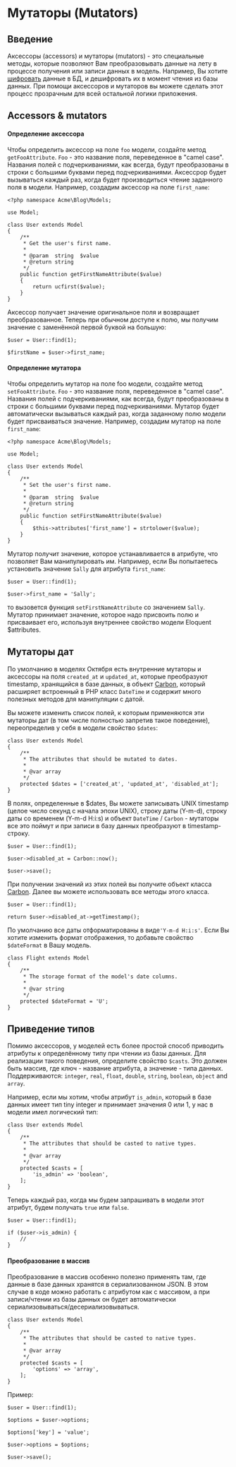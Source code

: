 # Мутаторы (Mutators)

<a name="introduction" class="anchor"></a>
## Введение

Аксессоры (accessors) и мутаторы (mutators) - это специальные методы, которые позволяют Вам преобразовывать данные на лету в процессе получения или записи данных в модель. Например, Вы хотите [шифровать](../services/encryption) данные в БД, и дешифровать их в момент чтения из базы данных. При помощи аксессоров и мутаторов вы можете сделать этот процесс прозрачным для всей остальной логики приложения.

<a name="accessors-and-mutators" class="anchor"></a>
## Accessors & mutators

#### Определение аксессора

Чтобы определить аксессор на поле `foo` модели, создайте метод `getFooAttribute`. `Foo` - это название поля, переведенное в "camel case". Названия полей с подчеркиваниями, как всегда, будут преобразованы в строки с большими буквами перед подчеркиваниями. Аксессрор будет вызываться каждый раз, когда будет производиться чтение заданного поля в модели. Например, создадим аксессор на поле `first_name`:

    <?php namespace Acme\Blog\Models;

    use Model;

    class User extends Model
    {
        /**
         * Get the user's first name.
         *
         * @param  string  $value
         * @return string
         */
        public function getFirstNameAttribute($value)
        {
            return ucfirst($value);
        }
    }

Аксессор получает значение оригинальное поля и возвращает преобразованное. Теперь при обычном доступе к полю, мы получим значение с заменённой первой буквой на большую:

    $user = User::find(1);

    $firstName = $user->first_name;

#### Определение мутатора

Чтобы определить мутатор на поле foo модели, создайте метод `setFooAttribute`. `Foo` - это название поля, переведенное в "camel case". Названия полей с подчеркиваниями, как всегда, будут преобразованы в строки с большими буквами перед подчеркиваниями. Мутатор будет автоматически вызываться каждый раз, когда заданному полю модели будет присваиваться значение. Например, создадим мутатор на поле `first_name`:

    <?php namespace Acme\Blog\Models;

    use Model;

    class User extends Model
    {
        /**
         * Set the user's first name.
         *
         * @param  string  $value
         * @return string
         */
        public function setFirstNameAttribute($value)
        {
            $this->attributes['first_name'] = strtolower($value);
        }
    }

Мутатор получит значение, которое устанавливается в атрибуте, что позволяет Вам манипулировать им. Например, если Вы попытаетесь установить значение `Sally` для атрибута `first_name`:

    $user = User::find(1);

    $user->first_name = 'Sally';

то вызовется функция `setFirstNameAttribute` со значением `Sally`. Мутатор принимает значение, которое надо присвоить полю и присваивает его, используя внутреннее свойство модели Eloquent $attributes.

<a name="date-mutators" class="anchor"></a>
## Мутаторы дат

По умолчанию в моделях Октября есть внутренние мутаторы и аксессоры на поля `created_at` и `updated_at`, которые преобразуют timestamp, хранящийся в базе данных, в объект [Carbon](https://github.com/briannesbitt/Carbon), который расширяет встроенный в PHP класс `DateTime` и содержит много полезных методов для манипуляции с датой.

Вы можете изменить список полей, к которым применяются эти мутаторы дат (в том числе полностью запретив такое поведение), переопределив у себя в модели свойство `$dates`:

    class User extends Model
    {
        /**
         * The attributes that should be mutated to dates.
         *
         * @var array
         */
        protected $dates = ['created_at', 'updated_at', 'disabled_at'];
    }

В полях, определенные в $dates, Вы можете записывать UNIX timestamp (целое число секунд с начала эпохи UNIX), строку даты (Y-m-d), строку даты со временем (Y-m-d H:i:s) и объект `DateTime` / `Carbon` -  мутаторы все это поймут и при записи в базу данных преобразуют в timestamp-строку.

    $user = User::find(1);

    $user->disabled_at = Carbon::now();

    $user->save();

При получении значений из этих полей вы получите объект класса [Carbon](https://github.com/briannesbitt/Carbon). Далее вы можете использовать все методы этого класса.

    $user = User::find(1);

    return $user->disabled_at->getTimestamp();

По умолчанию все даты отформатированы в виде`'Y-m-d H:i:s'`. Если Вы хотите изменить формат отображения, то добавьте свойство `$dateFormat` в Вашу модель.

    class Flight extends Model
    {
        /**
         * The storage format of the model's date columns.
         *
         * @var string
         */
        protected $dateFormat = 'U';
    }

<a name="attribute-casting" class="anchor"></a>
## Приведение типов

Помимо аксессоров, у моделей есть более простой способ приводить атрибуты к определённому типу при чтении из базы данных. Для реализации такого поведения, определите свойство `$casts`. Это должен быть массив, где ключ - название атрибута, а значение - типа данных. Поддерживаются: `integer`, `real`, `float`, `double`, `string`, `boolean`, `object` and `array`.


Например, если мы хотим, чтобы атрибут `is_admin`, который в базе данных имеет тип tiny integer и принимает значения 0 или 1, у нас в модели имел логический тип:

    class User extends Model
    {
        /**
         * The attributes that should be casted to native types.
         *
         * @var array
         */
        protected $casts = [
            'is_admin' => 'boolean',
        ];
    }

Теперь каждый раз, когда мы будем запрашивать в модели этот атрибут, будем получать `true` или `false`.

    $user = User::find(1);

    if ($user->is_admin) {
        //
    }

#### Преобразование в массив

Преобразование в массив особенно полезно применять там, где данные в базе данных хранятся в сериализованном JSON. В этом случае в коде можно работать с атрибутом как с массивом, а при записи/чтении из базы данных он будет автоматически сериализовываться/десериализовываться.

    class User extends Model
    {
        /**
         * The attributes that should be casted to native types.
         *
         * @var array
         */
        protected $casts = [
            'options' => 'array',
        ];
    }

Пример:

    $user = User::find(1);

    $options = $user->options;

    $options['key'] = 'value';

    $user->options = $options;

    $user->save();
